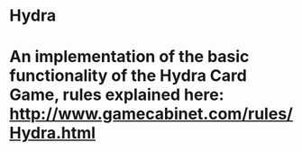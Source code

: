 # Hydra

# An implementation of the basic functionality of the Hydra Card Game, rules explained here: http://www.gamecabinet.com/rules/Hydra.html
